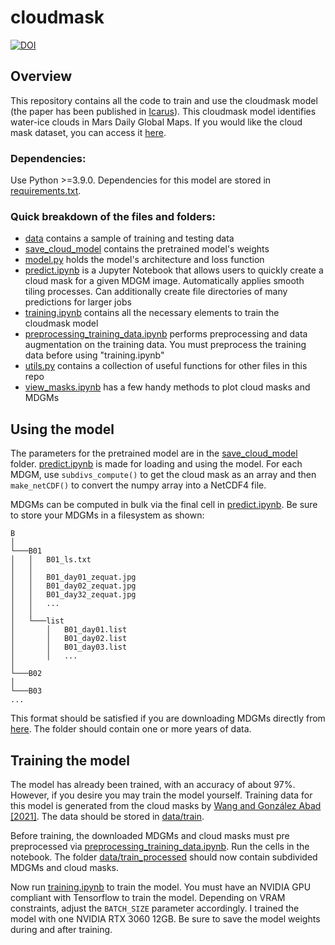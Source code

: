 # cloudmask
[![DOI](https://zenodo.org/badge/DOI/10.5281/zenodo.6926898.svg)](https://doi.org/10.5281/zenodo.6926898)

## Overview
This repository contains all the code to train and use the cloudmask model (the paper has been published in [Icarus](https://doi.org/10.1016/j.icarus.2022.115252)). This cloudmask model identifies water-ice clouds in Mars Daily Global Maps. If you would like the cloud mask dataset, you can access it [here](https://doi.org/10.5281/zenodo.6926898).

### Dependencies:
Use Python >=3.9.0. Dependencies for this model are stored in [requirements.txt](requirements.txt).

### Quick breakdown of the files and folders:
- [data](data) contains a sample of training and testing data
- [save_cloud_model](save_cloud_model) contains the pretrained model's weights
- [model.py](model.py) holds the model's architecture and loss function
- [predict.ipynb](predict.ipynb) is a Jupyter Notebook that allows users to quickly create a cloud mask for a given MDGM image. Automatically applies smooth tiling processes. Can additionally create file directories of many predictions for larger jobs
- [training.ipynb](training.ipynb) contains all the necessary elements to train the cloudmask model
- [preprocessing_training_data.ipynb](preprocessing_training_data.ipynb) performs preprocessing and data augmentation on the training data. You must preprocess the training data before using "training.ipynb"
- [utils.py](utils.py) contains a collection of useful functions for other files in this repo
- [view_masks.ipynb](view_masks.ipynb) has a few handy methods to plot cloud masks and MDGMs

## Using the model
The parameters for the pretrained model are in the [save_cloud_model](save_cloud_model) folder. [predict.ipynb](predict.ipynb) is made for loading and using the model. For each MDGM, use `subdivs_compute()` to get the cloud mask as an array and then `make_netCDF()` to convert the numpy array into a NetCDF4 file.

MDGMs can be computed in bulk via the final cell in [predict.ipynb](predict.ipynb). Be sure to store your MDGMs in a filesystem as shown:
```
B
│
└───B01
│   │   B01_ls.txt
│   │
│   │   B01_day01_zequat.jpg
│   │   B01_day02_zequat.jpg
│   │   B01_day32_zequat.jpg
│   │   ...
│   │
│   └───list
│       │   B01_day01.list
│       │   B01_day02.list
│       │   B01_day03.list
│       │   ...
│
└───B02
│
└───B03
...
```
This format should be satisfied if you are downloading MDGMs directly from [here](https://doi.org/10.7910/DVN/U3766S). The folder should contain one or more years of data.

## Training the model
The model has already been trained, with an accuracy of about 97%. However, if you desire you may train the model yourself. Training data for this model is generated from the cloud masks by [Wang and González Abad [2021]](https://doi.org/10.3390/geosciences11080324). The data should be stored in [data/train](data/train).

Before training, the downloaded MDGMs and cloud masks must pre preprocessed via [preprocessing_training_data.ipynb](preprocessing_training_data.ipynb). Run the cells in the notebook. The folder [data/train_processed](data/train_processed) should now contain subdivided MDGMs and cloud masks.

Now run [training.ipynb](training.ipynb) to train the model. You must have an NVIDIA GPU compliant with Tensorflow to train the model. Depending on VRAM constraints, adjust the `BATCH_SIZE` parameter accordingly. I trained the model with one NVIDIA RTX 3060 12GB. Be sure to save the model weights during and after training.
